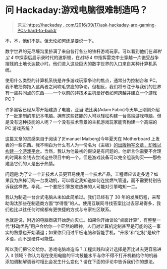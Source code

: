 # 问 Hackaday:游戏电脑很难制造吗？

> 原文:[https://hackaday . com/2016/09/17/ask-hackaday-are-gaming-PCs-hard-to-build/](https://hackaday.com/2016/09/17/ask-hackaday-are-gaming-pcs-hard-to-build/)

不，不，他们不是。但无论如何还是要说一下。

数字世界的无尽壕沟里挤满了来自各行各业的铁杆游戏玩家。可以看到他们在*辐射尘 4* 中探索后启示录时代的波斯顿，在*战场 4* 中指挥雷克中士穿越一片饱受战争摧残的土地长达数小时。他们进入这些巨大的数字世界的入口来自某种计算机系统。

使用什么类型的计算机系统是许多游戏玩家争论的焦点，通常分为控制台和 PC。我不敢把你拖入这两者之间吹毛求疵的争论，但相反，我们将专注于与我们的世界有一些共同点的东西——一个以前的非技术主机爱好者如何跨越并建立一个游戏 PC？

许多黑客已经从零开始建造了电脑，亚当·法比奥(Adam Fabio)今天早上刚刚介绍了一批定制的笔记本电脑。拥有这些技能的人可以轻松构建一台高端游戏电脑。但是没有这种技能的人呢？一个没有技术背景的主机游戏玩家能否构建一个高端的 PC 游戏系统？

这篇文章的灵感来自于阅读了[Emanuel Maiberg]今年夏天在 Motherboard 上发表的一些东西。我不明白为什么有人为一份名为《主板》[的出版物写文章，却难以构建一个游戏平台](https://motherboard.vice.com/read/pc-gaming-is-still-way-too-hard)。当然，我认为他最初的假设是有问题的。他断言你需要不合理的时间和金钱去尝试这些项目中的一个。但是游戏装备可以完全组装购买——那些建造它们的人是出于热情。

问题是:为了让一个非技术人员更容易使用一个技术产品，工程师应该走多远？如果我为热棒订购一台发动机，可以假定我知道如何连接燃气管道，而不需要特别告诉我这样做。毕竟，一个要把引擎放进热棒的人可能对引擎略知一二。

我认为制造一台台式电脑从未如此简单过。我们已经有了 30 年的发展历程，来帮助淘汰那些在制造商方面“学得慢”的人。使用互联网寻找答案比过去容易得多，我们也比以往任何时候都有更快捷的方式与专家社区联系。

也就是说，附近的电脑商店开始走向灭亡。如果你开始谈论“桌面计算”，有整整一代“移动优先”用户会给你一个茫然的眼神。人们对计算机定制甚至是可能的这一事实的熟悉也开始消退；如果你只用过平板电脑和智能手机，“升级”和“定制”是软件术语，而不是硬件可能性。

所以我们把它交给你。游戏电脑难造吗？工程实践和设计选择是否比过去更容易进入 it 领域？你认为现在使用电脑的平均技能水平与你不得不打开机箱给你的机器添加调制解调器时相比会发生什么变化？请在下面的评论中告诉我们你的想法。